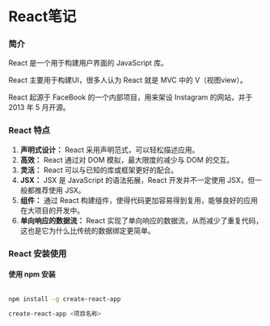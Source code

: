# React笔记

### 简介

React 是一个用于构建用户界面的 JavaScript 库。

React 主要用于构建UI，很多人认为 React 就是 MVC 中的 V（视图view）。

React 起源于 FaceBook 的一个内部项目，用来架设 Instagram 的网站，并于 2013 年 5 月开源。

### React 特点

1. **声明式设计：** React 采用声明范式，可以轻松描述应用。
2. **高效：** React 通过对 DOM 模拟，最大限度的减少与 DOM 的交互。
3. **灵活：** React 可以与已知的库或框架更好的配合。
4. **JSX：** JSX 是 JavaScript 的语法拓展，React 开发并不一定使用 JSX，但一般都推荐使用 JSX。
5. **组件：** 通过 React 构建组件，使得代码更加容易得到复用，能够良好的应用在大项目的开发中。
6. **单向响应的数据流：** React 实现了单向响应的数据流，从而减少了重复代码，这也是它为什么比传统的数据绑定更简单。

### React 安装使用

#### 使用 npm 安装

```sh

npm install -g create-react-app

create-react-app <项目名称>

```

